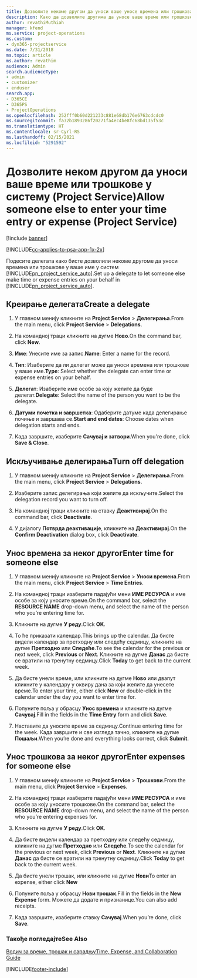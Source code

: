 ```yaml
---
title: Дозволите некоме другом да уноси ваше уносе времена или трошкова
description: Како да дозволите другима да уносе ваше време или трошкове у услугу Project Service
author: revathiMuthiah
manager: kfend
ms.service: project-operations
ms.custom:
- dyn365-projectservice
ms.date: 7/31/2018
ms.topic: article
ms.author: revathim
audience: Admin
search.audienceType:
- admin
- customizer
- enduser
search.app:
- D365CE
- D365PS
- ProjectOperations
ms.openlocfilehash: 252fff0b60d221233c881e68db176e6763cdcdc0
ms.sourcegitcommit: fa32b1893286f20271fa4ec4be8fc68bd135f53c
ms.translationtype: HT
ms.contentlocale: sr-Cyrl-RS
ms.lasthandoff: 02/15/2021
ms.locfileid: "5291592"
---
```

# <a name="allow-someone-else-to-enter-your-time-entry-or-expense-project-service"></a><span data-ttu-id="a73b8-103">Дозволите неком другом да уноси ваше време или трошкове у систему (Project Service)</span><span class="sxs-lookup"><span data-stu-id="a73b8-103">Allow someone else to enter your time entry or expense (Project Service)</span></span>

[!include [banner](../includes/psa-now-project-operations.md)]

[!INCLUDE[cc-applies-to-psa-app-1x-2x](../includes/cc-applies-to-psa-app-1x-2x.md)]

<span data-ttu-id="a73b8-104">Подесите делегата како бисте дозволили некоме другоме да уноси времена или трошкове у ваше име у систем [!INCLUDE[pn_project_service_auto](../includes/pn-project-service-auto.md)].</span><span class="sxs-lookup"><span data-stu-id="a73b8-104">Set up a delegate to let someone else make time or expense entries on your behalf in [!INCLUDE[pn_project_service_auto](../includes/pn-project-service-auto.md)].</span></span>  
  
## <a name="create-a-delegate"></a><span data-ttu-id="a73b8-105">Креирање делегата</span><span class="sxs-lookup"><span data-stu-id="a73b8-105">Create a delegate</span></span>  
  
1.  <span data-ttu-id="a73b8-106">У главном менију кликните на **Project Service** > **Делегирања**.</span><span class="sxs-lookup"><span data-stu-id="a73b8-106">From the main menu, click **Project Service** > **Delegations**.</span></span>  
  
2.  <span data-ttu-id="a73b8-107">На командној траци кликните на дугме **Ново**.</span><span class="sxs-lookup"><span data-stu-id="a73b8-107">On the command bar, click **New**.</span></span>  
  
3. <span data-ttu-id="a73b8-108">**Име**: Унесите име за запис.</span><span class="sxs-lookup"><span data-stu-id="a73b8-108">**Name**: Enter a name for the record.</span></span>  
  
4. <span data-ttu-id="a73b8-109">**Тип**: Изаберите да ли делегат може да уноси времена или трошкове у ваше име.</span><span class="sxs-lookup"><span data-stu-id="a73b8-109">**Type**: Select whether the delegate can enter time or expense entries on your behalf.</span></span>  
  
5. <span data-ttu-id="a73b8-110">**Делегат**: Изаберите име особе за коју желите да буде делегат.</span><span class="sxs-lookup"><span data-stu-id="a73b8-110">**Delegate**: Select the name of the person you want to be the delegate.</span></span>  
  
6. <span data-ttu-id="a73b8-111">**Датуми почетка и завршетка**: Одаберите датуме када делегирање почиње и завршава се.</span><span class="sxs-lookup"><span data-stu-id="a73b8-111">**Start and end dates**: Choose dates when delegation starts and ends.</span></span>  
  
7.  <span data-ttu-id="a73b8-112">Када завршите, изаберите **Сачувај и затвори**.</span><span class="sxs-lookup"><span data-stu-id="a73b8-112">When you're done, click **Save & Close**.</span></span>  
  
## <a name="turn-off-delegation"></a><span data-ttu-id="a73b8-113">Искључивање делегирања</span><span class="sxs-lookup"><span data-stu-id="a73b8-113">Turn off delegation</span></span>  
  
1.  <span data-ttu-id="a73b8-114">У главном менију кликните на **Project Service** > **Делегирања**.</span><span class="sxs-lookup"><span data-stu-id="a73b8-114">From the main menu, click **Project Service** > **Delegations**.</span></span>  
  
2.  <span data-ttu-id="a73b8-115">Изаберите запис делегирања који желите да искључите.</span><span class="sxs-lookup"><span data-stu-id="a73b8-115">Select the delegation record you want to turn off.</span></span>  
  
3.  <span data-ttu-id="a73b8-116">На командној траци кликните на ставку **Деактивирај**.</span><span class="sxs-lookup"><span data-stu-id="a73b8-116">On the command bar, click **Deactivate**.</span></span>  
  
4.  <span data-ttu-id="a73b8-117">У дијалогу **Потврда деактивације**, кликните на **Деактивирај**.</span><span class="sxs-lookup"><span data-stu-id="a73b8-117">On the **Confirm Deactivation** dialog box, click **Deactivate**.</span></span>  
  
## <a name="enter-time-for-someone-else"></a><span data-ttu-id="a73b8-118">Унос времена за неког другог</span><span class="sxs-lookup"><span data-stu-id="a73b8-118">Enter time for someone else</span></span>  
  
1.  <span data-ttu-id="a73b8-119">У главном менију кликните на **Project Service** > **Уноси времена**.</span><span class="sxs-lookup"><span data-stu-id="a73b8-119">From the main menu, click **Project Service** > **Time Entries**.</span></span>  
  
2.  <span data-ttu-id="a73b8-120">На командној траци изаберите падајући мени **ИМЕ РЕСУРСА** и име особе за коју уносите време.</span><span class="sxs-lookup"><span data-stu-id="a73b8-120">On the command bar, select the **RESOURCE NAME** drop-down menu, and select the name of the person who you’re entering time for.</span></span>  
  
3.  <span data-ttu-id="a73b8-121">Кликните на дугме **У реду**.</span><span class="sxs-lookup"><span data-stu-id="a73b8-121">Click **OK**.</span></span>  
  
4.  <span data-ttu-id="a73b8-122">То ће приказати календар.</span><span class="sxs-lookup"><span data-stu-id="a73b8-122">This brings up the calendar.</span></span> <span data-ttu-id="a73b8-123">Да бисте видели календар за претходну или следећу седмицу, кликните на дугме **Претходно** или **Следеће**.</span><span class="sxs-lookup"><span data-stu-id="a73b8-123">To see the calendar for the previous or next week, click **Previous** or **Next**.</span></span> <span data-ttu-id="a73b8-124">Кликните на дугме **Данас** да бисте се вратили на тренутну седмицу.</span><span class="sxs-lookup"><span data-stu-id="a73b8-124">Click **Today** to get back to the current week.</span></span>  
  
5.  <span data-ttu-id="a73b8-125">Да бисте унели време, или кликните на дугме **Ново** или двапут кликните у календару у оквиру дана за који желите да унесете време.</span><span class="sxs-lookup"><span data-stu-id="a73b8-125">To enter your time, either click **New** or double-click in the calendar under the day you want to enter time for.</span></span>  
  
6.  <span data-ttu-id="a73b8-126">Попуните поља у обрасцу **Унос времена** и кликните на дугме **Сачувај**.</span><span class="sxs-lookup"><span data-stu-id="a73b8-126">Fill in the fields in the **Time Entry** form and click **Save**.</span></span>  
  
7.  <span data-ttu-id="a73b8-127">Наставите да уносите време за седмицу.</span><span class="sxs-lookup"><span data-stu-id="a73b8-127">Continue entering time for the week.</span></span> <span data-ttu-id="a73b8-128">Када завршите и све изгледа тачно, кликните на дугме **Пошаљи**.</span><span class="sxs-lookup"><span data-stu-id="a73b8-128">When you’re done and everything looks correct, click **Submit**.</span></span>  
  
## <a name="enter-expenses-for-someone-else"></a><span data-ttu-id="a73b8-129">Унос трошкова за неког другог</span><span class="sxs-lookup"><span data-stu-id="a73b8-129">Enter expenses for someone else</span></span>  
  
1.  <span data-ttu-id="a73b8-130">У главном менију кликните на **Project Service** > **Трошкови**.</span><span class="sxs-lookup"><span data-stu-id="a73b8-130">From the main menu, click **Project Service** > **Expenses**.</span></span>  
  
2.  <span data-ttu-id="a73b8-131">На командној траци изаберите падајући мени **ИМЕ РЕСУРСА** и име особе за коју уносите трошкове.</span><span class="sxs-lookup"><span data-stu-id="a73b8-131">On the command bar, select the **RESOURCE NAME** drop-down menu, and select the name of the person who you’re entering expenses for.</span></span>  
  
3.  <span data-ttu-id="a73b8-132">Кликните на дугме **У реду**.</span><span class="sxs-lookup"><span data-stu-id="a73b8-132">Click **OK**.</span></span>  
  
4.  <span data-ttu-id="a73b8-133">Да бисте видели календар за претходну или следећу седмицу, кликните на дугме **Претходно** или **Следеће**.</span><span class="sxs-lookup"><span data-stu-id="a73b8-133">To see the calendar for the previous or next week, click **Previous** or **Next**.</span></span> <span data-ttu-id="a73b8-134">Кликните на дугме **Данас** да бисте се вратили на тренутну седмицу.</span><span class="sxs-lookup"><span data-stu-id="a73b8-134">Click **Today** to get back to the current week.</span></span>  
  
5.  <span data-ttu-id="a73b8-135">Да бисте унели трошак, или кликните на дугме **Нови**</span><span class="sxs-lookup"><span data-stu-id="a73b8-135">To enter an expense, either click **New**</span></span>  
  
6.  <span data-ttu-id="a73b8-136">Попуните поља у обрасцу **Нови трошак**.</span><span class="sxs-lookup"><span data-stu-id="a73b8-136">Fill in the fields in the **New Expense** form.</span></span> <span data-ttu-id="a73b8-137">Можете да додате и признанице.</span><span class="sxs-lookup"><span data-stu-id="a73b8-137">You can also add receipts.</span></span>  
  
7.  <span data-ttu-id="a73b8-138">Када завршите, изаберите ставку **Сачувај**.</span><span class="sxs-lookup"><span data-stu-id="a73b8-138">When you’re done, click **Save**.</span></span>  
  
### <a name="see-also"></a><span data-ttu-id="a73b8-139">Такође погледајте</span><span class="sxs-lookup"><span data-stu-id="a73b8-139">See Also</span></span>  
 [<span data-ttu-id="a73b8-140">Водич за време, трошак и сарадњу</span><span class="sxs-lookup"><span data-stu-id="a73b8-140">Time, Expense, and Collaboration Guide</span></span>](../psa/time-expense-collaboration-guide.md)


[!INCLUDE[footer-include](../includes/footer-banner.md)]